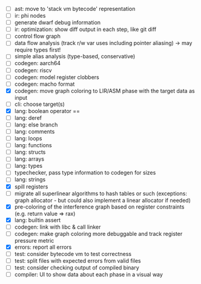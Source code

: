 - [ ] ast: move to 'stack vm bytecode' representation
- [ ] ir: phi nodes
- [ ] generate dwarf debug information
- [ ] ir: optimization: show diff output in each step, like git diff
- [ ] control flow graph
- [ ] data flow analysis (track r/w var uses including pointer aliasing) -> may require types first!
- [ ] simple alias analysis (type-based, conservative)
- [ ] codegen: aarch64
- [ ] codegen: riscv
- [ ] codegen: model register clobbers
- [ ] codegen: macho format
- [x] codegen: move graph coloring to LIR/ASM phase with the target data as input
- [ ] cli: choose target(s)
- [x] lang: boolean operator ==
- [ ] lang: deref
- [ ] lang: else branch
- [ ] lang: comments
- [ ] lang: loops
- [ ] lang: functions
- [ ] lang: structs
- [ ] lang: arrays
- [ ] lang: types
- [ ] typechecker, pass type information to codegen for sizes
- [ ] lang: strings
- [x] spill registers
- [ ] migrate all superlinear algorithms to hash tables or such (exceptions: graph allocator - but could also implement a linear allocator if needed)
- [x] pre-coloring of the interference graph based on register constraints (e.g. return value => rax)
- [x] lang: builtin assert
- [ ] codegen: link with libc & call linker
- [ ] codegen: make graph coloring more debuggable and track register pressure metric
- [x] errors: report all errors
- [ ] test: consider bytecode vm to test correctness
- [ ] test: split files with expected errors from valid files
- [ ] test: consider checking output of compiled binary
- [ ] compiler: UI to show data about each phase in a visual way
